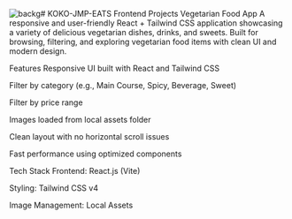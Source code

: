 ![backg](https://github.com/user-attachments/assets/4494183c-606a-4492-a16c-edb4a7153eb1)# KOKO-JMP-EATS
Frontend Projects
 Vegetarian Food App
A responsive and user-friendly React + Tailwind CSS application showcasing a variety of delicious vegetarian dishes, drinks, and sweets. Built for browsing, filtering, and exploring vegetarian food items with clean UI and modern design.

 Features
 Responsive UI built with React and Tailwind CSS

 Filter by category (e.g., Main Course, Spicy, Beverage, Sweet)

 Filter by price range

Images loaded from local assets folder

Clean layout with no horizontal scroll issues

 Fast performance using optimized components

 Tech Stack
Frontend: React.js (Vite)

Styling: Tailwind CSS v4

Image Management: Local Assets
